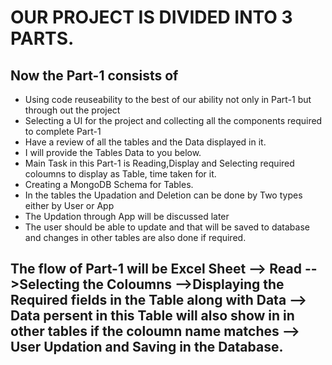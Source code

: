 # OUR PROJECT IS DIVIDED INTO 3 PARTS. 
## Now the Part-1 consists of 
- Using code reuseability to the best of our ability not only in Part-1 but through out the project
- Selecting a UI for the project and collecting all the components required to complete Part-1
- Have a review of all the tables and the Data displayed in it.
- I will provide the Tables Data to you below.
- Main Task in this Part-1 is Reading,Display and Selecting required coloumns to display as Table, time taken for it.
- Creating a MongoDB Schema for Tables.
- In the tables the Upadation and Deletion can be done by Two types either by User or App
- The Updation through App will be discussed later
- The user should be able to update and that will be saved to database and changes in other tables are also done if required.

## The flow of Part-1 will be Excel Sheet --> Read -->Selecting the Coloumns -->Displaying the Required fields in the Table along with Data --> Data persent in this Table will also show in in other tables if the coloumn name matches --> User Updation and Saving in the Database.

